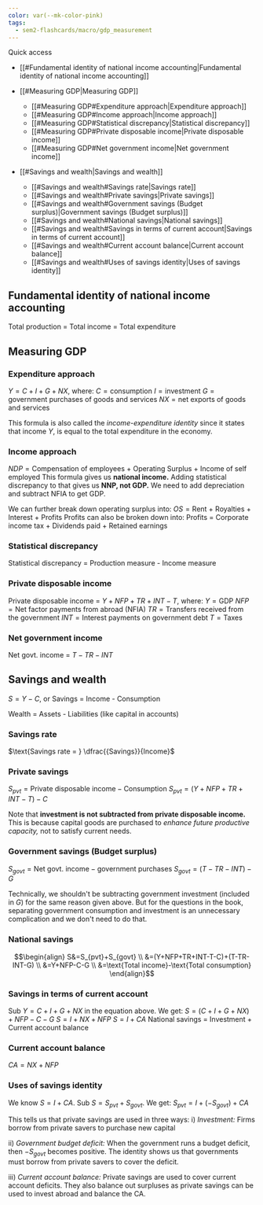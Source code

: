 ```yaml
---
color: var(--mk-color-pink)
tags:
  - sem2-flashcards/macro/gdp_measurement
---
```

Quick access

- [[#Fundamental identity of national income accounting|Fundamental identity of national income accounting]]

- [[#Measuring GDP|Measuring GDP]]
	- [[#Measuring GDP#Expenditure approach|Expenditure approach]]
	- [[#Measuring GDP#Income approach|Income approach]]
	- [[#Measuring GDP#Statistical discrepancy|Statistical discrepancy]]
	- [[#Measuring GDP#Private disposable income|Private disposable income]]
	- [[#Measuring GDP#Net government income|Net government income]]

- [[#Savings and wealth|Savings and wealth]]
	- [[#Savings and wealth#Savings rate|Savings rate]]
	- [[#Savings and wealth#Private savings|Private savings]]
	- [[#Savings and wealth#Government savings (Budget surplus)|Government savings (Budget surplus)]]
	- [[#Savings and wealth#National savings|National savings]]
	- [[#Savings and wealth#Savings in terms of current account|Savings in terms of current account]]
	- [[#Savings and wealth#Current account balance|Current account balance]]
	- [[#Savings and wealth#Uses of savings identity|Uses of savings identity]]


## Fundamental identity of national income accounting
$\text{Total production = Total income = Total expenditure}$

## Measuring GDP
### Expenditure approach
$Y=C+I+G+NX$, where:
$C=\text{consumption}$
$I=\text{investment}$
$G=\text{government purchases of goods and services}$
$NX=\text{net exports of goods and services}$

This formula is also called the *income-expenditure identity* since it states that income $Y$, is equal to the total expenditure in the economy.

### Income approach
$NDP=\text{Compensation of employees + Operating Surplus + Income of self employed}$
This formula gives us **national income.** Adding statistical discrepancy to that gives us **NNP, not GDP.** We need to add depreciation and subtract NFIA to get GDP.

We can further break down operating surplus into:
$OS = \text{Rent + Royalties + Interest + Profits}$
Profits can also be broken down into:
$\text{Profits = Corporate income tax + Dividends paid + Retained earnings}$

### Statistical discrepancy
$\text{Statistical discrepancy = Production measure - Income measure}$

### Private disposable income
$\text{Private disposable income = }Y+NFP+TR+INT-T$, where:
$Y=\text{GDP}$
$NFP=\text{Net factor payments from abroad (NFIA)}$
$TR=\text{Transfers received from the government}$
$INT=\text{Interest payments on government debt}$
$T=\text{Taxes}$

### Net government income
$\text{Net govt. income = }T-TR-INT$

## Savings and wealth
$S=Y-C$, or $\text{Savings = Income - Consumption}$

$\text{Wealth = Assets - Liabilities}$ (like capital in accounts)

### Savings rate
$\text{Savings rate = } \dfrac{{Savings}}{Income}$

### Private savings
$S_{pvt}=\text{Private disposable income} - \text{Consumption}$
$S_{pvt}=(Y+NFP+TR+INT-T)-C$

Note that **investment is not subtracted from private disposable income.** This is because capital goods are purchased to *enhance future productive capacity,* not to satisfy current needs.

### Government savings (Budget surplus)
$S_{govt}=\text{Net govt. income}- \text{government purchases}$
$S_{govt}=(T-TR-INT)-G$

Technically, we shouldn't be subtracting government investment (included in $G$) for the same reason given above. But for the questions in the book, separating government consumption and investment is an unnecessary complication and we don't need to do that.

### National savings
$$\begin{align}
S&=S_{pvt}+S_{govt} \\
&=(Y+NFP+TR+INT-T-C)+(T-TR-INT-G) \\
&=Y+NFP-C-G \\
&=\text{Total income}-\text{Total consumption}
\end{align}$$

### Savings in terms of current account
Sub $Y=C+I+G+NX$ in the equation above. We get:
$S=(C+I+G+NX)+NFP-C-G$
$S=I+NX+NFP$
$S=I+CA$
$\text{National savings = Investment + Current account balance}$

### Current account balance
$CA=NX+NFP$

### Uses of savings identity
We know $S=I+CA$. Sub $S=S_{pvt}+S_{govt}$. We get:
$S_{pvt}=I+(-S_{govt})+CA$

This tells us that private savings are used in three ways:
i) *Investment:* Firms borrow from private savers to purchase new capital

ii) *Government budget deficit:* When the government runs a budget deficit, then $-S_{govt}$ becomes positive. The identity shows us that governments must borrow from private savers to cover the deficit.

iii) *Current account balance:* Private savings are used to cover current account deficits. They also balance out surpluses as private savings can be used to invest abroad and balance the CA.


